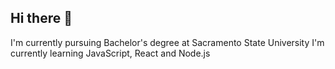 ## Hi there 👋

I'm currently pursuing Bachelor's degree at Sacramento State University 
I'm currently learning JavaScript, React and Node.js 

